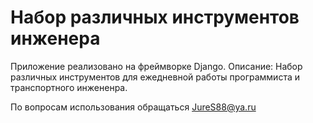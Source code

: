 <h1>Набор различных инструментов инженера</h1>
Приложение реализовано на фреймворке Django.
Описание:
  Набор различных инструментов для ежедневной работы программиста и
  транспортного инжененра.
  
По вопросам использования обращаться JureS88@ya.ru
